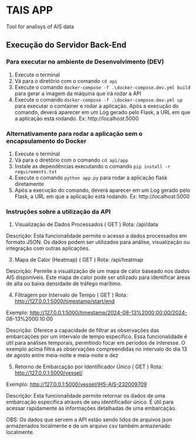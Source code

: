 # TAIS APP
Tool for analisys of AIS data

## Execução do Servidor Back-End

### Para executar no ambiente de Desenvolvimento (DEV)

1. Execute o terminal
2. Vá para o diretório com o comando ```cd api ```
3. Execute o comando ```docker-compose -f .\docker-compose.dev.yml build``` para gerar a imagem da máquina que irá rodar a API
4. Execute o comando  ```docker-compose -f .\docker-compose.dev.yml up``` para executar o comtainer e rodar a aplicação. Após a execução do comando, deverá aparecer em um Log gerado pelo Flask, a URL em que a aplicação está rodando. Ex: http://localhost:5000

### Alternativamente para rodar a aplicação sem o encapsulamento do Docker

1. Execute o terminal
2. Vá para o diretório com o comando ```cd api/app ```
3. Instale as dependências executando o comando ```pip install -r requirements.txt```
4. Execute o comando ```python app.py``` para rodar a aplicação flask diretamente
5. Após a execução do comando, deverá aparecer em um Log gerado pelo Flask, a URL em que a aplicação está rodando. Ex: http://localhost:5000

### Instruções sobre a utilização da API

1. Visualização de Dados Processados ( GET )
 Rota: /api/data

 Descrição: Esta funcionalidade permite o acesso a dados processados em formato 
JSON. Os dados podem ser utilizados para análise, visualização ou integração com 
outras aplicações.

3. Mapa de Calor (Heatmap) ( GET )
 Rota: /api/heatmap

 Descrição: Permite a visualização de um mapa de calor baseado nos dados AIS 
disponíveis. Este mapa de calor pode ser utilizado para identificar áreas de alta ou 
baixa densidade de tráfego marítimo.

4. Filtragem por Intervalo de Tempo ( GET )
 Rota: http://127.0.0.1:5000/timestamp/start/end

 Exemplo: http://127.0.0.1:5000/timestamp/2024-08-13%2000:00:00/2024-
08-13%2000:10:00
   
 Descrição: Oferece a capacidade de filtrar as observações das embarcações por um 
intervalo de tempo específico. Essa funcionalidade é útil para análises temporais, 
permitindo focar em períodos de interesse. O exemplo acima filtra as observações 
compreendidas no intervalo do dia 13 de agosto entre meia-noite e meia-noite e dez

5. Retorno de Embarcação por Identificador Único ( GET )
 Rota: http://127.0.0.1:5000/vessel/<identifier>
 
 Exemplo: http://127.0.0.1:5000/vessel/IHS-AIS-232009709
 
 Descrição: Esta funcionalidade permite retornar os dados de uma embarcação 
específica através de seu identificador único. É útil para acessar rapidamente as 
informações detalhadas de uma embarcação.

OBS: Os dados que servem a API estão sendo lidos de arquivos json armazenados localmente e de um arquivo csv também armazenado localmente.




